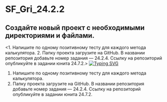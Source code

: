 # SF_Gri_24.2.2

## Создайте новый проект с необходимыми директориями и файлами.

<1. Напишите по одному позитивному тесту для каждого метода калькулятора.
2. Папку проекта загрузите на GitHub. В названии репозитория добавьте номер задания — 24.2.4. Ссылку на репозиторий опубликуйте в задании юнита 24.7.2.>
[![Typing SVG](https://readme-typing-svg.herokuapp.com?color=%2336BCF7&lines=Computer+science+student)](https://git.io/typing-svg)
1. Напишите по одному позитивному тесту для каждого метода калькулятора.
2. Папку проекта загрузите на GitHub. В названии репозитория добавьте номер задания — 24.2.4. Ссылку на репозиторий опубликуйте в задании юнита 24.7.2.

